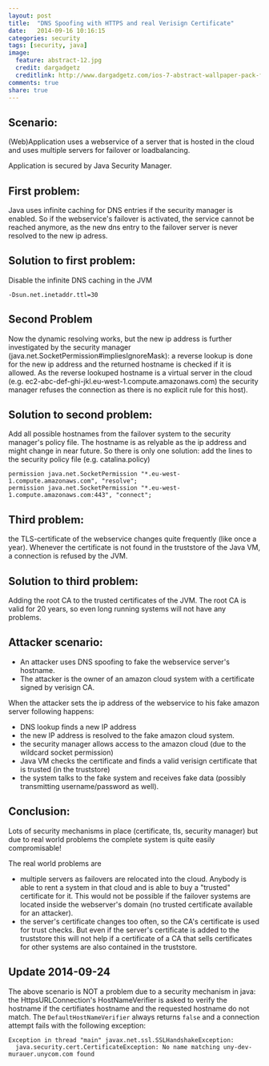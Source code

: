 ```yaml
---
layout: post
title:  "DNS Spoofing with HTTPS and real Verisign Certificate"
date:   2014-09-16 10:16:15
categories: security
tags: [security, java]
image:
  feature: abstract-12.jpg
  credit: dargadgetz
  creditlink: http://www.dargadgetz.com/ios-7-abstract-wallpaper-pack-for-iphone-5-and-ipod-touch-retina/
comments: true
share: true
---
```


## Scenario:

(Web)Application uses a webservice of a server that is hosted in the cloud and uses multiple
servers for failover or loadbalancing.

Application is secured by Java Security Manager.

## First problem:

Java uses infinite caching for DNS entries if the security manager is enabled.
So if the webservice's failover is activated, the service cannot be reached anymore, as the
new dns entry to the failover server is never resolved to the new ip adress.

## Solution to first problem:

Disable the infinite DNS caching in the JVM

```
-Dsun.net.inetaddr.ttl=30
```

## Second Problem

Now the dynamic resolving works, but the new ip address is further investigated by the
security manager (java.net.SocketPermission#impliesIgnoreMask):
a reverse lookup is done for the new ip address and the returned hostname
is checked if it is allowed. As the reverse lookuped hostname is a virtual server in the cloud
(e.g. ec2-abc-def-ghi-jkl.eu-west-1.compute.amazonaws.com) the security manager refuses the
connection as there is no explicit rule for this host).

## Solution to second problem:

Add all possible hostnames from the failover system to the security manager's policy file.
The hostname is as relyable as the ip address and might change in near future. So there is only one
solution: add the lines to the security policy file (e.g. catalina.policy)

~~~
permission java.net.SocketPermission "*.eu-west-1.compute.amazonaws.com", "resolve";
permission java.net.SocketPermission "*.eu-west-1.compute.amazonaws.com:443", "connect";
~~~

## Third problem:

the TLS-certificate of the webservice changes quite frequently (like once a year).
Whenever the certificate is not found in the truststore of the Java VM, a connection is refused
by the JVM.

## Solution to third problem:

Adding the root CA to the trusted certificates of the JVM. The root CA is valid for 20 years, so
even long running systems will not have any problems.

## Attacker scenario:

* An attacker uses DNS spoofing to fake the webservice server's hostname.
* The attacker is the owner of an amazon cloud system with a certificate signed by verisign CA.

When the attacker sets the ip address of the webservice to his fake amazon server following happens:

* DNS lookup finds a new IP address
* the new IP address is resolved to the fake amazon cloud system.
* the security manager allows access to the amazon cloud (due to the wildcard socket permission)
* Java VM checks the certificate and finds a valid verisign certificate that is trusted (in the truststore)
* the system talks to the fake system and receives fake data (possibly transmitting username/password as well).

## Conclusion:

Lots of security mechanisms in place (certificate, tls, security manager) but due to real world
problems the complete system is quite easily compromisable!

The real world problems are
* multiple servers as failovers are relocated into the cloud.
  Anybody is able to rent a system
  in that cloud and is able to buy a "trusted" certificate for it. This would not be possible if the
  failover systems are located inside the webserver's domain (no trusted certificate available for
  an attacker).
* the server's certificate changes too often, so the CA's certificate is used for trust checks.
  But even if the server's certificate is added to the truststore this will not help if
  a certificate of a CA that sells certificates for other systems are also contained in the truststore.

## Update 2014-09-24

The above scenario is NOT a problem due to a security mechanism in java: the HttpsURLConnection's 
HostNameVerifier is asked to verify the hostname if the certifiates hostname and the requested hostname 
do not match. The ```DefaultHostNameVerifier``` always returns ```false``` and a connection attempt fails with the 
following exception:

~~~
Exception in thread "main" javax.net.ssl.SSLHandshakeException: 
  java.security.cert.CertificateException: No name matching uny-dev-murauer.unycom.com found
~~~

